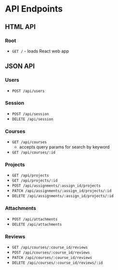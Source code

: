 # API Endpoints

## HTML API

### Root

- `GET /` - loads React web app

## JSON API

### Users

- `POST /api/users`

### Session

- `POST /api/session`
- `DELETE /api/session`

### Courses

- `GET /api/courses`
  - accepts query params for search by keyword
- `GET /api/courses/:id`

### Projects

- `GET /api/projects`
- `GET /api/projects/:id`
- `POST /api/assignments/:assign_id/projects`
- `PATCH /api/assignments/:assign_id/projects/:id`
- `DELETE /api/assignments/:assign_id/projects/:id`

### Attachments

- `POST /api/attachments`
- `DELETE /api/attachments`

### Reviews

- `GET /api/courses/:course_id/reviews`
- `POST /api/courses/:course_id/reviews`
- `PATCH /api/courses/:course_id/reviews`
- `DELETE /api/courses/:course_id/reviews/:id`
